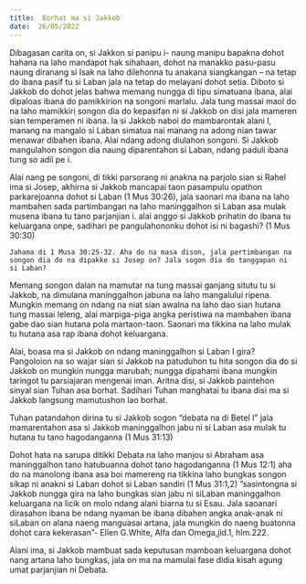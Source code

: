 ```yaml
---
title:  Borhat ma si Jakkob
date:  26/05/2022
---
```


Dibagasan carita on, si Jakkon si panipu i- naung manipu bapakna dohot hahana na laho mandapot hak sihahaan, dohot na manakko pasu-pasu naung diranang si Isak na laho dilehonna tu anakana siangkangan – na tetap do ibana pasif tu si Laban jala na tetap do melayani dohot setia. Diboto si Jakkob do dohot jelas bahwa memang nungga di tipu simatuana ibana, alai dipaloas ibana do pamikkirion na songoni marlalu. Jala tung massai maol do na laho mamikkiri songon dia do kepasifan ni si Jakkob on disi jala mameren sian temperamen ni ibana. Ia si Jakkob naboi do mambarontak alani I, manang na mangalo si Laban simatua nai manang na adong nian tawar menawar dibahen ibana. Alai ndang adong diulahon songoni. Si Jakkob mangulahon songon dia naung diparentahon si Laban, ndang paduli ibana tung so adil pe i.

Alai nang pe songoni, di tikki parsorang ni anakna na parjolo sian si Rahel ima si Josep, akhirna si Jakkob mancapai taon pasampulu opathon parkarejoanna dohot si Laban (1 Mus 30:26), jala saonari ma ibana na laho mambahen sada partimbangan na laho maninggalhon si Laban asa mulak musena ibana tu tano parjanjian i. alai anggo si Jakkob prihatin do ibana tu keluargana onpe, sadihari pe pangulahononku dohot isi ni bagashi? (1 Mus 30:30)

`Jahama di 1 Musa 30:25-32. Aha do na masa dison, jala pertimbangan na songon dia do na dipakke si Josep on? Jala sogon dia do tanggapan ni si Laban?`

Memang songon dalan na mamutar na tung massai ganjang situtu tu si Jakkob, na dimulana maninggalhon jabuna na laho mangalului ripena. Mungkin memang on ndang na niat sian awalna na laho dao sian hutana tung massai leleng, alai marpiga-piga angka peristiwa na mambahen ibana gabe dao sian hutana pola martaon-taon. Saonari ma tikkina na laho mulak tu hutana asa rap ibana dohot keluargana.

Alai, boasa ma si Jakkob on ndang maninggalhon si Laban I gira? Pangoloion na so wajar sian si Jakkob na patuduhon tu hita songon dia do si Jakkob on mungkin nungga marubah; nungga dipahami ibana mungkin taringot tu parsiajaran mengenai iman. Aritna disi, si Jakkob paintehon sinyal sian Tuhan asa borhat. Sadihari Tuhan manghatai tu ibana disi ma si Jakkob langsung mamutushon lao borhat.

Tuhan patandahon dirina tu si Jakkob sogon “debata na di Betel I” jala mamarentahon asa si Jakkob maninggalhon jabu ni si Laban asa mulak tu hutana tu tano hagodanganna (1 Mus 31:13)

Dohot hata na sarupa ditikki Debata na laho manjou si Abraham asa maninggalhon tano hatubuanna dohot tano hagodanganna (1 Mus 12:1) aha do na manolong ibana asa boi mamereng na tikkina laho bungkas songon sikap ni anakni si Laban dohot si Laban sandiri (1 Mus 31:1,2)     ”sasintongna si Jakkob nungga gira na laho bungkas sian jabu ni siLaban maninggalhon keluargana na licik on molo ndang alani biarna tu si Esau. Jala saoanari dirasahon ibana be ndang nyaman be ibana dibahen angka anak-anak ni siLaban on alana naeng manguasai artana, jala mungkin do naeng buatonna dohot cara kekerasan”- Ellen G.White, Alfa dan Omega,jld.1, hlm.222.

Alani ima, si Jakkob mambuat sada keputusan mamboan keluargana dohot nang artana laho bungkas, jala on ma na mamulai fase didia kisah agung umat parjanjian ni Debata.
